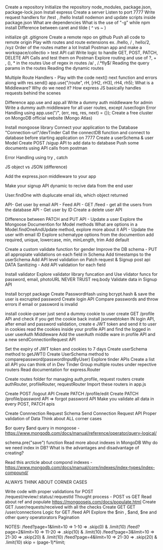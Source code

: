 Create a repository
Initialize the repository
node_modules, package.json, package-lock.json
Install express
Create a server
Listen to port 7777
Write request handlers for /test , /hello
Install nodemon and update scripts inside package.json
What are dependencies
What is the use of "-g" while npm install
Difference between caret and tilde ( ^ vs ~ )

initialize git
.gitignore
Create a remote repo on github
Push all code to remote origin
Play with routes and route extensions ex. /hello, / , hello/2, /xyz
Order of the routes matter a lot
Install Postman app and make a workspace/collectio > test API call
Write logic to handle GET, POST, PATCH, DELETE API Calls and test them on Postman
Explore routing and use of ?, + , (), * in the routes
Use of regex in routes /a/ , /.*fly$/
Reading the query params in the routes
Reading the dynamic routes

Multiple Route Handlers - Play with the code
next()
next function and errors along with res.send()
app.use("/route", rH, [rH2, rH3], rH4, rh5);
What is a Middleware? Why do we need it?
How express JS basically handles requests behind the scenes

Difference app.use and app.all
Write a dummy auth middleware for admin
Write a dummy auth middleware for all user routes, except /user/login
Error Handling using app.use("/", (err, req, res, next) = {});
Create a free cluster on MongoDB official website (Mongo Atlas)

Install mongoose library
Connect your application to the Database "Connection-url"/devTinder
Call the connectDB function and connect to database before starting application on 7777
Create a userSchema & user Model
Create POST /sigup API to add data to database
Push some documents using API calls from postman

Error Handling using try , catch

JS object vs JSON (difference)

Add the express.json middleware to your app

Make your signup API dynamic to recive data from the end user

User.findOne with duplucate email ids, which object returned

API- Get user by email 
API - Feed API - GET /feed - get all the users from the database
API - Get user by ID
Create a delete user API

Difference between PATCH and PUT
API - Update a user
Explore the Mongoose Documention for Model methods
What are options in a Model.findOneAndUpdate method, explore more about it
API - Update the user with email ID
Explore schematype options from the documention
add required, unique, lowercase, min, minLength, trim
Add default

Create a custom validate function for gender
Improve the DB schema - PUT all appropiate validations on each field in Schema
Add timestamps to the userSchema
Add API level validation on Patch request & Signup post api
DATA Sanitizing - Add API validation for each field

Install validator
Explore validator library funcation and Use vlidator funcs for password, email, photoURL
NEVER TRUST req.body
Validate data in Signup API

Install bcrypt package
Create PasswordHash using bcrypt.hash & save the user is excrupted password
Create login API
Compare passwords and throw errors if email or password is invalid

install cookie-parser
just send a dummy cookie to user
create GET /profile APi and check if you get the cookie back
install jsonwebtoken
IN login API, after email and password validation, create e JWT token and send it to user in cookies
read the cookies inside your profile API and find the logged in user
userAuth Middleware
Add the userAuth middle ware in profile API and a new sendConnectionRequest API

Set the expiry of JWT token and cookies to 7 days
Create userSchema method to getJWT()
Create UserSchema method to comparepassword(passwordInputByUser)
Explore tinder APIs
Create a list all API you can think of in Dev Tinder
Group multiple routes under repective routers
Read documentation for express.Router

Create routes folder for managing auth,profile, request routers
create authRouter, profileRouter, requestRouter
Import these routers in app.js

Create POST /logout API
Create PATCH /profile/edit
Create PATCH /profile/password API => forgot password API
Make you validate all data in every POST, PATCH apis

Create Connnection Request Schema
Send Connection Request API
Proper validation of Data
Think about ALL corner cases

$or query $and query in mongoose - https://www.mongodb.com/docs/manual/reference/operator/query-logical/

schema.pre("save") function
Read more about indexes in MongoDB
Why do we need index in DB?
What is the advantages and disadvantage of creating?

Read this arcticle about compond indexes - https://www.mongodb.com/docs/manual/core/indexes/index-types/index-compound/

ALWAYS THINK ABOUT CORNER CASES

Write code with proper validations for POST /request/review/:status/:requestId
Thought process - POST vs GET
Read about ref and populate https://mongoosejs.com/docs/populate.html
Create GET /user/requests/received with all the checks
Create GET GET /user/connections
Logic for GET /feed API
Explore the $nin , $and, $ne and other query operatorators
Pagination

NOTES:
/feed?page=1&limit=10 => 1-10 => .skip(0) & .limit(10)
/feed?page=2&limit=10 => 11-20 => .skip(10) & .limit(10)
/feed?page=3&limit=10 => 21-30 => .skip(20) & .limit(10)
/feed?page=4&limit=10 => 21-30 => .skip(20) & .limit(10)
skip = (page-1)*limit;